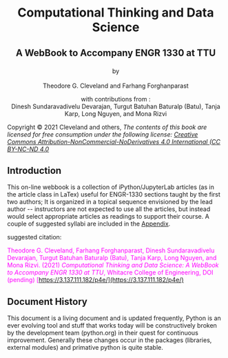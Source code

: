 # <p style="text-align:center"> Computational Thinking and Data Science </p>

## <p style="text-align:center">A WebBook to Accompany ENGR 1330 at TTU </p>

<p style="text-align:center">by <br><br>Theodore G. Cleveland and Farhang Forghanparast<br></p>

<p style="text-align:center">with contributions from :<br> Dinesh Sundaravadivelu Devarajan, Turgut Batuhan Baturalp (Batu), Tanja Karp, Long Nguyen, and  Mona Rizvi </p>

Copyright © 2021 Cleveland and others, *The contents of this book are licensed for free consumption under the following license: [Creative Commons Attribution-NonCommercial-NoDerivatives 4.0 International (CC BY-NC-ND 4.0](https://creativecommons.org/licenses/by-nc-nd/4.0/)*

## Introduction
 
This on-line webbook is a collection of iPython/JupyterLab articles (as in the article class in LaTex) useful for ENGR-1330 sections taught by the first two authors; It is organized in a topical sequence envisioned by the lead author -- instructors are not expected to use all the articles, but instead would select appropriate articles as readings to support their course.  A couple of suggested syllabi are included in the [Appendix](https://#).

suggested citation: 

<font color=magenta>Theodore G. Cleveland, Farhang Forghanparast, Dinesh Sundaravadivelu Devarajan, Turgut Batuhan Baturalp (Batu), Tanja Karp, Long Nguyen, and Mona Rizvi. (2021) *Computational Thinking and Data Science: A WebBook to Accompany ENGR 1330 at TTU*, Whitacre College of Engineering, DOI (pending) [https://3.137.111.182/p4e/](https://3.137.111.182/p4e/)</font>

## Document History
This document is a living document and is updated frequently, Python is an ever evolving tool and stuff that works today will be constructively broken by the development team (python.org) in their quest for continuous improvement.  Generally these changes occur in the packages (libraries, external modules) and primative python is quite stable.
